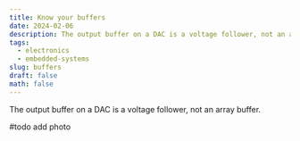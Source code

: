 ```yaml
---
title: Know your buffers
date: 2024-02-06
description: The output buffer on a DAC is a voltage follower, not an array buffer.
tags:
  - electronics
  - embedded-systems
slug: buffers
draft: false
math: false
---
```


The output buffer on a DAC is a voltage follower, not an array buffer. 

#todo add photo
